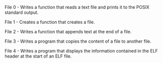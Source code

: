 File 0 - Writes a function that reads a text file and prints it to the POSIX standard output.

File 1 - Creates a function that creates a file.

File 2 - Writes a function that appends text at the end of a file.

File 3 - Writes a program that copies the content of a file to another file.

File 4 - Writes a program that displays the information contained in the ELF header at the start of an ELF file.
